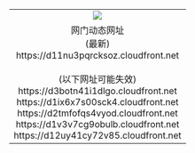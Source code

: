 ﻿<table>
  <tr></tr>
  <tr><td colspan=2 align=center><img src="https://d11nu3pqrcksoz.cloudfront.net/Up/oGate.jpg" /></td></tr>
  <tr><td colspan=2 align=center>网门动态网址<br/>(最新)
<br>https://d11nu3pqrcksoz.cloudfront.net
<br/><br/>(以下网址可能失效)
<br>https://d3botn41i1dlgo.cloudfront.net
<br>https://d1ix6x7s00sck4.cloudfront.net
<br>https://d2tmfofqs4vyod.cloudfront.net
<br>https://d1v3v7cg9obulb.cloudfront.net
<br>https://d12uy41cy72v85.cloudfront.net
    </td>
  </tr>
</table>
